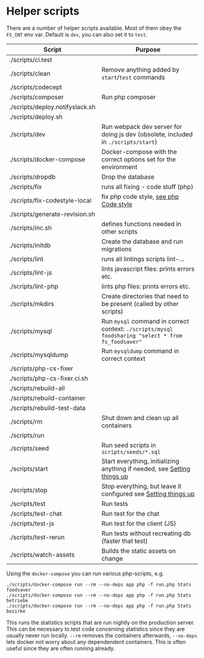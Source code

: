# Helper scripts

There are a number of helper scripts available. Most of them obey the `FS_INT` env var. Default is `dev`, you can also set it to `test`.

| Script | Purpose |
|--------|---------|
| ./scripts/ci.test | |
| ./scripts/clean | Remove anything added by `start`/`test` commands |
| ./scripts/codecept | |
| ./scripts/composer | Run php composer |
| ./scripts/deploy.notifyslack.sh | |
| ./scripts/deploy.sh | |
| ./scripts/dev | Run webpack dev server for doing js dev (obsolete, included in `./scripts/start`) |
| ./scripts/docker-compose | Docker-compose with the correct options set for the environment |
| ./scripts/dropdb | Drop the database |
| ./scripts/fix | runs all fixing - code stuff (php) |
| ./scripts/fix-codestyle-local | fix php code style, [see php Code style](setting-things-up.md) |
| ./scripts/generate-revision.sh | |
| ./scripts/inc.sh | defines functions needed in other scripts |
| ./scripts/initdb | Create the database and run migrations |
| ./scripts/lint | runs all lintings scripts lint-... |
| ./scripts/lint-js | lints javascript files: prints errors etc. |
| ./scripts/lint-php | lints php files: prints errors etc. |
| ./scripts/mkdirs | Create directories that need to be present (called by other scripts) |
| ./scripts/mysql | Run `mysql` command in correct context: `./scripts/mysql foodsharing "select * from fs_foodsaver"` |
| ./scripts/mysqldump | Run `mysqldump` command in correct context |
| ./scripts/php-cs-fixer | |
| ./scripts/php-cs-fixer.ci.sh | |
| ./scripts/rebuild-all | |
| ./scripts/rebuild-container | |
| ./scripts/rebuild-test-data | |
| ./scripts/rm | Shut down and clean up all containers |
| ./scripts/run | |
| ./scripts/seed | Run seed scripts in `scripts/seeds/*.sql` |
| ./scripts/start| Start everything, initializing anything if needed, see [Setting things up](setting-things-up.md) |
| ./scripts/stop | Stop everything, but leave it configured see [Setting things up](setting-things-up.md) |
| ./scripts/test | Run tests |
| ./scripts/test-chat | Run test for the chat |
| ./scripts/test-js | Run test for the client (JS) |
| ./scripts/test-rerun | Run tests without recreating db (faster that test) |
| ./scripts/watch-assets | Builds the static assets on change |

Using the `docker-compose` you can run various php-scripts, e.g.
```
./scripts/docker-compose run --rm --no-deps app php -f run.php Stats foodsaver
./scripts/docker-compose run --rm --no-deps app php -f run.php Stats betriebe
./scripts/docker-compose run --rm --no-deps app php -f run.php Stats bezirke
```
This runs the statistics scripts that are run nightly on the production server.
This can be necessary to test code concerning statistics since they are usually never run locally.
`--rm` removes the containers afterwards, `--no-deps` lets docker not worry about any dependendent containers. This is often useful since they are often running already.

